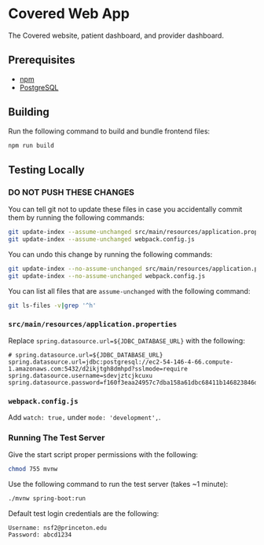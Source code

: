 # Covered Web App

The Covered website, patient dashboard, and provider dashboard.

## Prerequisites

* [npm](https://www.npmjs.com/get-npm)
* [PostgreSQL](https://www.postgresql.org/download/)

## Building

Run the following command to build and bundle frontend files:

```bash
npm run build
```

## Testing Locally

### DO NOT PUSH THESE CHANGES

You can tell git not to update these files in case you accidentally commit them
by running the following commands:

```bash
git update-index --assume-unchanged src/main/resources/application.properties
git update-index --assume-unchanged webpack.config.js
```

You can undo this change by running the following commands:

```bash
git update-index --no-assume-unchanged src/main/resources/application.properties
git update-index --no-assume-unchanged webpack.config.js
```

You can list all files that are `assume-unchanged` with the following command:

```bash
git ls-files -v|grep '^h'
```

### `src/main/resources/application.properties`

Replace `spring.datasource.url=${JDBC_DATABASE_URL}` with the following:

```properties
# spring.datasource.url=${JDBC_DATABASE_URL}
spring.datasource.url=jdbc:postgresql://ec2-54-146-4-66.compute-1.amazonaws.com:5432/d2ikjtgh8dmhpd?sslmode=require
spring.datasource.username=sdevjztcjkcuxu
spring.datasource.password=f160f3eaa24957c7dba158a61dbc68411b146823846d32a15defe63990ac82ee
```

### `webpack.config.js`

Add `watch: true,` under `mode: 'development',`.

### Running The Test Server

Give the start script proper permissions with the following:

```bash
chmod 755 mvnw
```

Use the following command to run the test server (takes ~1 minute):

```bash
./mvnw spring-boot:run
```

Default test login credentials are the following:

```properties
Username: nsf2@princeton.edu
Password: abcd1234
```
